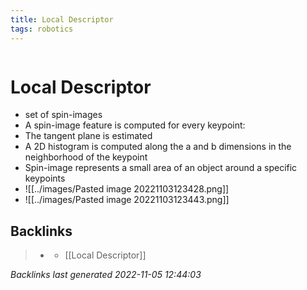 ```yaml
---
title: Local Descriptor
tags: robotics 
---
```

```toc
```
# Local Descriptor
- set of spin-images
- A spin-image feature is computed for every keypoint:
- The tangent plane is estimated
- A 2D histogram is computed along the a and b dimensions in the neighborhood of the keypoint
- Spin-image represents a small area of an object around a specific keypoints
- ![[../images/Pasted image 20221103123428.png]]
- ![[../images/Pasted image 20221103123443.png]]

## Backlinks

> - [](journals/2022-11-03.md)
>   - [[Local Descriptor]]

_Backlinks last generated 2022-11-05 12:44:03_

